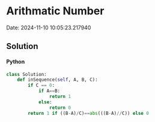 # Arithmatic Number

Date: 2024-11-10 10:05:23.217940

## Solution

#### Python
```python
class Solution:
    def inSequence(self, A, B, C):
        if C == 0:
            if A==B:
                return 1
            else:
                return 0
        return 1 if ((B-A)/C)==abs(((B-A)//C)) else 0
 ```